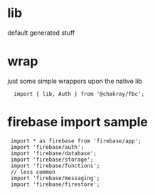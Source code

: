 # lib

  default generated stuff

# wrap

  just some simple wrappers upon the native lib
  ```
    import { lib, Auth } from '@chakray/fbc';
  ```


# firebase import sample

```
 import * as firebase from 'firebase/app';
 import 'firebase/auth';
 import 'firebase/database';
 import 'firebase/storage';
 import 'firebase/functions';
 // less common
 import 'firebase/messaging';
 import 'firebase/firestore';
```
